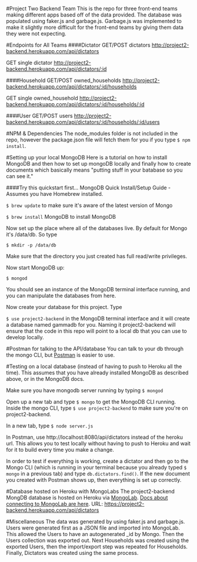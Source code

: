 #Project Two Backend Team
This is the repo for three front-end teams making different apps based off of the data provided. The database was populated using faker.js and garbage.js. Garbage.js was implemented to make it slightly more difficult for the front-end teams by giving them data they were not expecting. 

#Endpoints for All Teams
####Dictator
GET/POST dictators http://project2-backend.herokuapp.com/api/dictators

GET single dictator http://project2-backend.herokuapp.com/api/dictators/:id

####Household
GET/POST owned_households http://project2-backend.herokuapp.com/api/dictators/:id/households

GET  single owned_household http://project2-backend.herokuapp.com/api/dictators/:id/households/:id

####User
GET/POST users http://project2-backend.herokuapp.com/api/dictators/:id/households/:id/users 

#NPM & Dependencies
The node_modules folder is not included in the repo, however the package.json file will fetch them for you if you type ```$ npm install```. 

#Setting up your local MongoDB
Here is a tutorial on how to install MongoDB and then how to set up mongoDB locally and finally how to create documents which basically means "putting stuff in your batabase so you can see it."

####Try this quickstart first...
MongoDB Quick Install/Setup Guide - Assumes you have Homebrew installed.

```$ brew update``` to make sure it's aware of the latest version of Mongo

```$ brew install``` MongoDB to install MongoDB

Now set up the place where all of the databases live. By default for Mongo it's /data/db. So type

```$ mkdir -p /data/db```

Make sure that the directory you just created has full read/write privileges.

Now start MongoDB up:

```$ mongod```

You should see an instance of the MongoDB terminal interface running, and you can manipulate the databases from here.

Now create your database for this project. Type

```$ use project2-backend``` in the MongoDB terminal interface and it will create a database named gammadb for you. Naming it project2-backend will ensure that the code in this repo will point to a local db that you can use to develop locally.

#Postman for talking to the API/database
You can talk to your db through the mongo CLI, but [Postman](https://www.getpostman.com/) is easier to use.

#Testing on a local database (instead of having to push to Heroku all the time).
This assumes that you have already installed MongoDB as described above, or in the MongoDB docs.

Make sure you have mongodb server running by typing ```$ mongod```

Open up a new tab and type ```$ mongo``` to get the MongoDB CLI running. Inside the mongo CLI, type ```$ use project2-backend``` to make sure you're on project2-backend.

In a new tab, type ```$ node server.js```

In Postman, use http://localhost:8080/api/dictators instead of the heroku url. This allows you to test locally without having to push to Heroku and wait for it to build every time you make a change.

In order to test if everything is working, create a dictator and then go to the Mongo CLI (which is running in your terminal because you already typed ```$ mongo``` in a previous tab) and type ```db.dictators.find()```. If the new document you created with Postman shows up, then everything is set up correctly.

#Database hosted on Heroku with MongoLabs
The project2-backend MongDB database is hosted on Heroku via [MongoLab](https://mongolab.com/). [Docs about connecting to MongoLab are here](http://docs.mongolab.com/connecting). URL: https://project2-backend.herokuapp.com/api/dictators

#Miscellaneous
The data was generated by using faker.js and garbage.js. Users were generated first as a JSON file and imported into MongoLab. This allowed the Users to have an autogenerated _id by Mongo. Then the Users collection was exported out. Next Households was created using the exported Users, then the import/export step was repeated for Households. Finally, Dictators was created using the same process.
